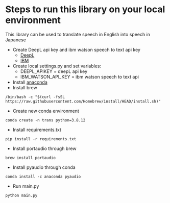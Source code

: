 # Steps to run this library on your local environment
This library can be used to translate speech in English into speech in Japanese
- Create DeepL api key and ibm watson speech to text api key
  - [DeepL](https://www.deepl.com/ja/translator)
  - [IBM](https://www.ibm.com/jp-ja/cloud/watson-text-to-speech)
- Create local settings.py and set variables: 
  - DEEPL_APIKEY = deepL api key
  - IBM_WATSON_API_KEY = ibm watson speech to text api 
- Install [anaconda](https://www.anaconda.com/products/individual#macos)
- Install brew
```
/bin/bash -c "$(curl -fsSL https://raw.githubusercontent.com/Homebrew/install/HEAD/install.sh)"
```
- Create new conda environment
```
conda create -n trans python=3.8.12
```
- Install requirements.txt
```
pip install -r requirements.txt
```
- Install portaudio through brew
```
brew install portaudio
```
- Install pyaudio through conda
```
conda install -c anaconda pyaudio
``` 
- Run main.py
```
python main.py
```
